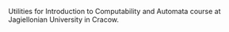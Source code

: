 Utilities for Introduction to Computability and Automata course at Jagiellonian University in Cracow.
